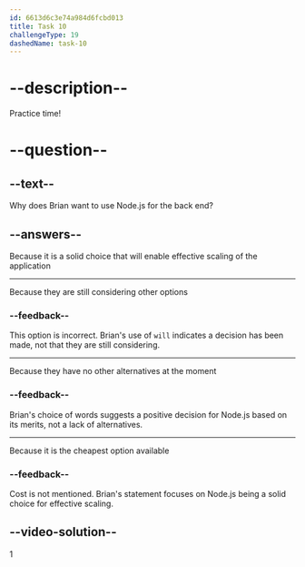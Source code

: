 ```yaml
---
id: 6613d6c3e74a984d6fcbd013
title: Task 10
challengeType: 19
dashedName: task-10
---
```


<!--
AUDIO REFERENCE:
Brian: Absolutely. And as for the back end, I think we’ll use Node.js. It's a solid choice, and it will allow us to scale the application effectively.
-->

# --description--

Practice time!

# --question--

## --text--

Why does Brian want to use Node.js for the back end?

## --answers--

Because it is a solid choice that will enable effective scaling of the application

---

Because they are still considering other options

### --feedback--

This option is incorrect. Brian's use of `will` indicates a decision has been made, not that they are still considering.

---

Because they have no other alternatives at the moment

### --feedback--

Brian's choice of words suggests a positive decision for Node.js based on its merits, not a lack of alternatives.

---

Because it is the cheapest option available

### --feedback--

Cost is not mentioned. Brian's statement focuses on Node.js being a solid choice for effective scaling.

## --video-solution--

1
